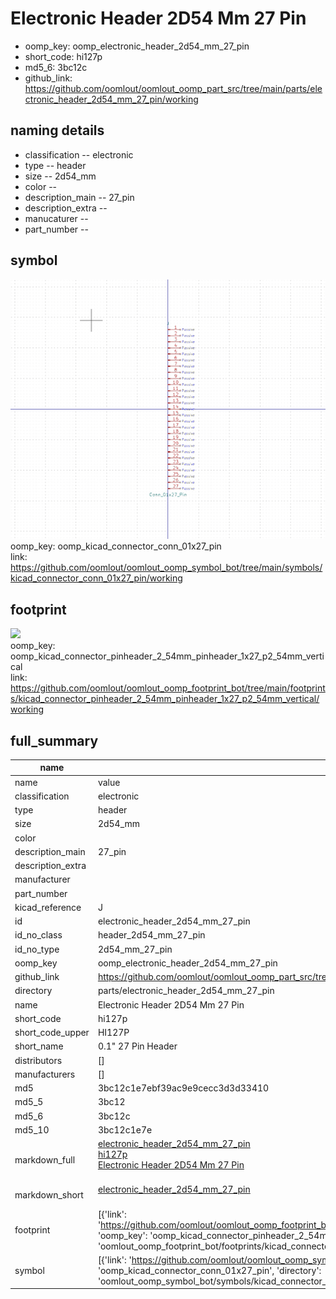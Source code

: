 # Electronic Header 2D54 Mm 27 Pin

  
* oomp_key: oomp_electronic_header_2d54_mm_27_pin 
* short_code: hi127p
* md5_6: 3bc12c  
* github_link: https://github.com/oomlout/oomlout_oomp_part_src/tree/main/parts/electronic_header_2d54_mm_27_pin/working  
## naming details
* classification -- electronic
* type -- header
* size -- 2d54_mm
* color -- 
* description_main -- 27_pin
* description_extra -- 
* manucaturer -- 
* part_number -- 



## symbol

![](symbol/0/working/working_600.png)  
oomp_key: oomp_kicad_connector_conn_01x27_pin  
link: https://github.com/oomlout/oomlout_oomp_symbol_bot/tree/main/symbols/kicad_connector_conn_01x27_pin/working  

## footprint

![](footprint/0/working/working_600.png)  
oomp_key: oomp_kicad_connector_pinheader_2_54mm_pinheader_1x27_p2_54mm_vertical  
link: https://github.com/oomlout/oomlout_oomp_footprint_bot/tree/main/footprints/kicad_connector_pinheader_2_54mm_pinheader_1x27_p2_54mm_vertical/working  

## full_summary
| name | value | 
| --- | --- | 
| name | value | 
| classification | electronic | 
| type | header | 
| size | 2d54_mm | 
| color |  | 
| description_main | 27_pin | 
| description_extra |  | 
| manufacturer |  | 
| part_number |  | 
| kicad_reference | J | 
| id | electronic_header_2d54_mm_27_pin | 
| id_no_class | header_2d54_mm_27_pin | 
| id_no_type | 2d54_mm_27_pin | 
| oomp_key | oomp_electronic_header_2d54_mm_27_pin | 
| github_link | https://github.com/oomlout/oomlout_oomp_part_src/tree/main/parts/electronic_header_2d54_mm_27_pin/working | 
| directory | parts/electronic_header_2d54_mm_27_pin | 
| name | Electronic Header 2D54 Mm 27 Pin | 
| short_code | hi127p | 
| short_code_upper | HI127P | 
| short_name | 0.1" 27 Pin Header | 
| distributors | [] | 
| manufacturers | [] | 
| md5 | 3bc12c1e7ebf39ac9e9cecc3d3d33410 | 
| md5_5 | 3bc12 | 
| md5_6 | 3bc12c | 
| md5_10 | 3bc12c1e7e | 
| markdown_full | [electronic_header_2d54_mm_27_pin](https://github.com/oomlout/oomlout_oomp_part_src/tree/main/parts/electronic_header_2d54_mm_27_pin/working)<br>[hi127p](https://github.com/oomlout/oomlout_oomp_part_src/tree/main/parts/electronic_header_2d54_mm_27_pin/working)<br>[Electronic Header 2D54 Mm 27 Pin](https://github.com/oomlout/oomlout_oomp_part_src/tree/main/parts/electronic_header_2d54_mm_27_pin/working)<br><br> | 
| markdown_short | [electronic_header_2d54_mm_27_pin](https://github.com/oomlout/oomlout_oomp_part_src/tree/main/parts/electronic_header_2d54_mm_27_pin/working)<br><br> | 
| footprint | [{'link': 'https://github.com/oomlout/oomlout_oomp_footprint_bot/tree/main/foootprntss/kicad_connector_pinheader_2_54mm_pinheader_1x27_p2_54mm_vertical', 'oomp_key': 'oomp_kicad_connector_pinheader_2_54mm_pinheader_1x27_p2_54mm_vertical', 'directory': 'oomlout_oomp_footprint_bot/footprints/kicad_connector_pinheader_2_54mm_pinheader_1x27_p2_54mm_vertical//working/working.kicad_mod'}] | 
| symbol | [{'link': 'https://github.com/oomlout/oomlout_oomp_symbol_bot/tree/main/symbols/kicad_connector_conn_01x27_pin', 'oomp_key': 'oomp_kicad_connector_conn_01x27_pin', 'directory': 'oomlout_oomp_symbol_bot/symbols/kicad_connector_conn_01x27_pin//working/working.kicad_sym'}] | 
